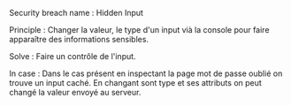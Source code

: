 Security breach name 	: Hidden Input

Principle 				: Changer la valeur, le type d'un input vià la console pour faire apparaître des informations sensibles.

Solve 					: Faire un contrôle de l'input.

In case 				: Dans le cas présent en inspectant la page mot de passe oublié on trouve un input caché.
							En changant sont type et ses attributs on peut changé la valeur envoyé au serveur.
